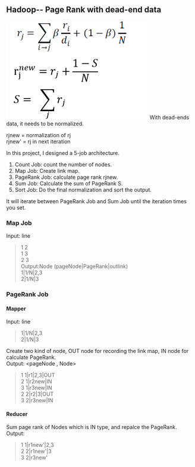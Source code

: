 ## Hadoop-- Page Rank with dead-end data

![alt tag](equation.PNG)
With dead-ends data, it needs to be normalized.  

rjnew = normalization of rj  
rjnew' =  rj in next iteration   

In this project, I designed a 5-job architecture.    
1. Count Job: count the number of nodes.
2. Map Job: Create link map.
3. PageRank Job: calculate page rank rjnew.
4. Sum Job: Calculate the sum of PageRank  S.
5. Sort Job: Do the final normalization and sort the output.

It will iterate between PageRank Job and Sum Job until the iteration times you set.  

### Map Job
Input: line
> 1   2  
> 1   3  
> 2   3  
Output:Node (pageNode|PageRank|outlink)  
> 1|1/N|2,3  
> 2|1/N|3  

### PageRank Job
#### Mapper
Input: line
> 1|1/N|2,3  
> 2|1/N|3  

Create two kind of node, OUT node for recording the link map, IN node for calculate PageRank.  
Output: <pageNode , Node>  

> 1		1|r1|2,3|OUT  
> 2		1|r2new|IN  
> 3		1|r3new|IN  
> 2		2|r2|3|OUT  
> 3 	2|r3new|IN  

#### Reducer
Sum page rank of Nodes which is IN type, and repalce the PageRank.
Output: <Node>
> 1		1|r1new'|2,3  
> 2		2|r1new'|3  
> 3 	2|r3new'  


